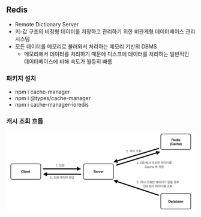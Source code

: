 ## Redis
- Remote Dictionary Server
- 키-값 구조의 비정형 데이터를 저장하고 관리하기 위한 비관계형 데이터베이스 관리 시스템
- 모든 데이터를 메모리로 불러와서 처리하는 메모리 기반의 DBMS
  - 메모리에서 데이터를 처리하기 때문에 디스크에 데이터를 처리하는 일반적인 데이터베이스에 비해 속도가 월등히 빠름

### 패키지 설치
- npm i cache-manager
- npm i @types/cache-manager
- npm i cache-manager-ioredis

### 캐시 조회 흐름
![img.png](img/cache.png)